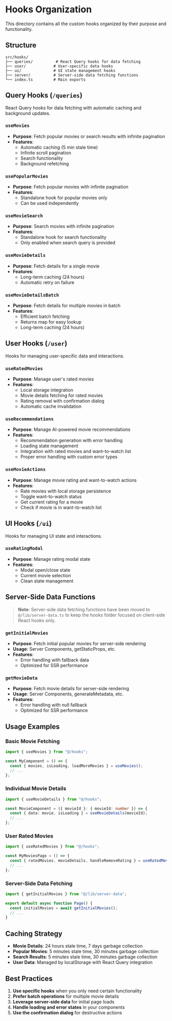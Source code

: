 # Hooks Organization

This directory contains all the custom hooks organized by their purpose and functionality.

## Structure

```
src/hooks/
├── queries/          # React Query hooks for data fetching
├── user/            # User-specific data hooks
├── ui/              # UI state management hooks
├── server/          # Server-side data fetching functions
└── index.ts         # Main exports
```

## Query Hooks (`/queries`)

React Query hooks for data fetching with automatic caching and background updates.

### `useMovies`

- **Purpose**: Fetch popular movies or search results with infinite pagination
- **Features**:
  - Automatic caching (5 min stale time)
  - Infinite scroll pagination
  - Search functionality
  - Background refetching

### `usePopularMovies`

- **Purpose**: Fetch popular movies with infinite pagination
- **Features**:
  - Standalone hook for popular movies only
  - Can be used independently

### `useMovieSearch`

- **Purpose**: Search movies with infinite pagination
- **Features**:
  - Standalone hook for search functionality
  - Only enabled when search query is provided

### `useMovieDetails`

- **Purpose**: Fetch details for a single movie
- **Features**:
  - Long-term caching (24 hours)
  - Automatic retry on failure

### `useMovieDetailsBatch`

- **Purpose**: Fetch details for multiple movies in batch
- **Features**:
  - Efficient batch fetching
  - Returns map for easy lookup
  - Long-term caching (24 hours)

## User Hooks (`/user`)

Hooks for managing user-specific data and interactions.

### `useRatedMovies`

- **Purpose**: Manage user's rated movies
- **Features**:
  - Local storage integration
  - Movie details fetching for rated movies
  - Rating removal with confirmation dialog
  - Automatic cache invalidation

### `useRecommendations`

- **Purpose**: Manage AI-powered movie recommendations
- **Features**:
  - Recommendation generation with error handling
  - Loading state management
  - Integration with rated movies and want-to-watch list
  - Proper error handling with custom error types

### `useMovieActions`

- **Purpose**: Manage movie rating and want-to-watch actions
- **Features**:
  - Rate movies with local storage persistence
  - Toggle want-to-watch status
  - Get current rating for a movie
  - Check if movie is in want-to-watch list

## UI Hooks (`/ui`)

Hooks for managing UI state and interactions.

### `useRatingModal`

- **Purpose**: Manage rating modal state
- **Features**:
  - Modal open/close state
  - Current movie selection
  - Clean state management

## Server-Side Data Functions

> **Note**: Server-side data fetching functions have been moved to `@/lib/server-data.ts` to keep the hooks folder focused on client-side React hooks only.

### `getInitialMovies`

- **Purpose**: Fetch initial popular movies for server-side rendering
- **Usage**: Server Components, getStaticProps, etc.
- **Features**:
  - Error handling with fallback data
  - Optimized for SSR performance

### `getMovieData`

- **Purpose**: Fetch movie details for server-side rendering
- **Usage**: Server Components, generateMetadata, etc.
- **Features**:
  - Error handling with null fallback
  - Optimized for SSR performance

## Usage Examples

### Basic Movie Fetching

```typescript
import { useMovies } from "@/hooks";

const MyComponent = () => {
  const { movies, isLoading, loadMoreMovies } = useMovies();
  // ...
};
```

### Individual Movie Details

```typescript
import { useMovieDetails } from "@/hooks";

const MovieComponent = ({ movieId }: { movieId: number }) => {
  const { data: movie, isLoading } = useMovieDetails(movieId);
  // ...
};
```

### User Rated Movies

```typescript
import { useRatedMovies } from "@/hooks";

const MyMoviesPage = () => {
  const { ratedMovies, movieDetails, handleRemoveRating } = useRatedMovies();
  // ...
};
```

### Server-Side Data Fetching

```typescript
import { getInitialMovies } from "@/lib/server-data";

export default async function Page() {
  const initialMovies = await getInitialMovies();
  // ...
}
```

## Caching Strategy

- **Movie Details**: 24 hours stale time, 7 days garbage collection
- **Popular Movies**: 5 minutes stale time, 30 minutes garbage collection
- **Search Results**: 5 minutes stale time, 30 minutes garbage collection
- **User Data**: Managed by localStorage with React Query integration

## Best Practices

1. **Use specific hooks** when you only need certain functionality
2. **Prefer batch operations** for multiple movie details
3. **Leverage server-side data** for initial page loads
4. **Handle loading and error states** in your components
5. **Use the confirmation dialog** for destructive actions
